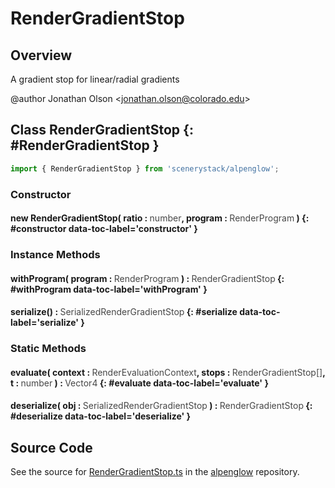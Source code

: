 # RenderGradientStop

## Overview

A gradient stop for linear/radial gradients

@author Jonathan Olson &lt;jonathan.olson@colorado.edu&gt;

## Class RenderGradientStop {: #RenderGradientStop }


```js
import { RenderGradientStop } from 'scenerystack/alpenglow';
```
### Constructor

#### new RenderGradientStop( ratio : <span style="font-weight: 400; opacity: 80%;">number</span>, program : <span style="font-weight: 400; opacity: 80%;">RenderProgram</span> ) {: #constructor data-toc-label='constructor' }

### Instance Methods

#### withProgram( program : <span style="font-weight: 400; opacity: 80%;">RenderProgram</span> ) : <span style="font-weight: 400; opacity: 80%;">RenderGradientStop</span> {: #withProgram data-toc-label='withProgram' }

#### serialize() : <span style="font-weight: 400; opacity: 80%;">SerializedRenderGradientStop</span> {: #serialize data-toc-label='serialize' }

### Static Methods

#### evaluate( context : <span style="font-weight: 400; opacity: 80%;">RenderEvaluationContext</span>, stops : <span style="font-weight: 400; opacity: 80%;">RenderGradientStop[]</span>, t : <span style="font-weight: 400; opacity: 80%;">number</span> ) : <span style="font-weight: 400; opacity: 80%;">Vector4</span> {: #evaluate data-toc-label='evaluate' }

#### deserialize( obj : <span style="font-weight: 400; opacity: 80%;">SerializedRenderGradientStop</span> ) : <span style="font-weight: 400; opacity: 80%;">RenderGradientStop</span> {: #deserialize data-toc-label='deserialize' }



## Source Code

See the source for [RenderGradientStop.ts](https://github.com/phetsims/alpenglow/blob/main/js/render-program/RenderGradientStop.ts) in the [alpenglow](https://github.com/phetsims/alpenglow) repository.
